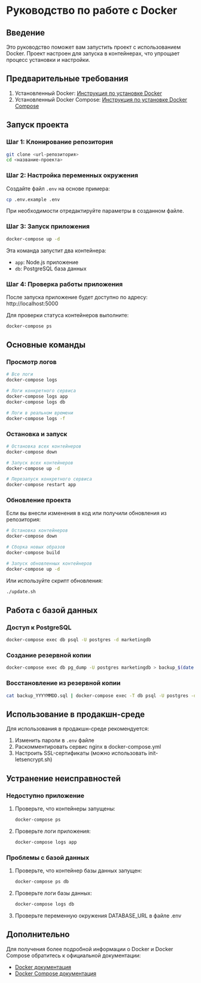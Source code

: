 # Руководство по работе с Docker

## Введение

Это руководство поможет вам запустить проект с использованием Docker. Проект настроен для запуска в контейнерах, что упрощает процесс установки и настройки.

## Предварительные требования

1. Установленный Docker: [Инструкция по установке Docker](https://docs.docker.com/get-docker/)
2. Установленный Docker Compose: [Инструкция по установке Docker Compose](https://docs.docker.com/compose/install/)

## Запуск проекта

### Шаг 1: Клонирование репозитория

```bash
git clone <url-репозитория>
cd <название-проекта>
```

### Шаг 2: Настройка переменных окружения

Создайте файл `.env` на основе примера:

```bash
cp .env.example .env
```

При необходимости отредактируйте параметры в созданном файле.

### Шаг 3: Запуск приложения

```bash
docker-compose up -d
```

Эта команда запустит два контейнера:
- `app`: Node.js приложение
- `db`: PostgreSQL база данных

### Шаг 4: Проверка работы приложения

После запуска приложение будет доступно по адресу: http://localhost:5000

Для проверки статуса контейнеров выполните:

```bash
docker-compose ps
```

## Основные команды

### Просмотр логов

```bash
# Все логи
docker-compose logs

# Логи конкретного сервиса
docker-compose logs app
docker-compose logs db

# Логи в реальном времени
docker-compose logs -f
```

### Остановка и запуск

```bash
# Остановка всех контейнеров
docker-compose down

# Запуск всех контейнеров
docker-compose up -d

# Перезапуск конкретного сервиса
docker-compose restart app
```

### Обновление проекта

Если вы внесли изменения в код или получили обновления из репозитория:

```bash
# Остановка контейнеров
docker-compose down

# Сборка новых образов
docker-compose build

# Запуск обновленных контейнеров
docker-compose up -d
```

Или используйте скрипт обновления:

```bash
./update.sh
```

## Работа с базой данных

### Доступ к PostgreSQL

```bash
docker-compose exec db psql -U postgres -d marketingdb
```

### Создание резервной копии

```bash
docker-compose exec db pg_dump -U postgres marketingdb > backup_$(date +%Y%m%d).sql
```

### Восстановление из резервной копии

```bash
cat backup_YYYYMMDD.sql | docker-compose exec -T db psql -U postgres -d marketingdb
```

## Использование в продакшн-среде

Для использования в продакшн-среде рекомендуется:

1. Изменить пароли в `.env` файле
2. Раскомментировать сервис nginx в docker-compose.yml
3. Настроить SSL-сертификаты (можно использовать init-letsencrypt.sh)

## Устранение неисправностей

### Недоступно приложение

1. Проверьте, что контейнеры запущены:
   ```bash
   docker-compose ps
   ```

2. Проверьте логи приложения:
   ```bash
   docker-compose logs app
   ```

### Проблемы с базой данных

1. Проверьте, что контейнер базы данных запущен:
   ```bash
   docker-compose ps db
   ```

2. Проверьте логи базы данных:
   ```bash
   docker-compose logs db
   ```

3. Проверьте переменную окружения DATABASE_URL в файле .env

## Дополнительно

Для получения более подробной информации о Docker и Docker Compose обратитесь к официальной документации:

- [Docker документация](https://docs.docker.com/)
- [Docker Compose документация](https://docs.docker.com/compose/)